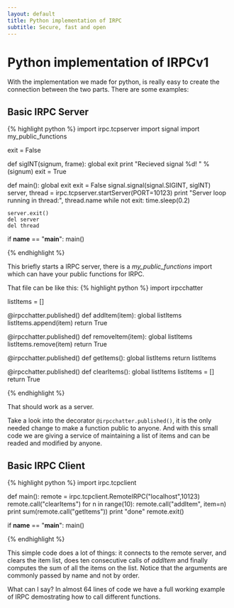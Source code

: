 ```yaml
---
layout: default
title: Python implementation of IRPC
subtitle: Secure, fast and open
---
```


Python implementation of IRPCv1
=========================================

With the implementation we made for python, is really easy to create the 
connection between the two parts. There are some examples:

Basic IRPC Server
---------------------------
{% highlight python %}
import irpc.tcpserver
import signal
import my_public_functions

exit = False

def sigINT(signum, frame):
    global exit
    print "Recieved signal %d! " % (signum)
    exit = True

def main():
    global exit
    exit = False
    signal.signal(signal.SIGINT, sigINT)
    server, thread = irpc.tcpserver.startServer(PORT=10123)
    print "Server loop running in thread:", thread.name
    while not exit:
        time.sleep(0.2)
        
    server.exit()
    del server
    del thread

if __name__ == "__main__":
    main()

{% endhighlight %}

This briefly starts a IRPC server, there is a *my_public_functions* import which 
can have your public functions for IRPC.

That file can be like this:
{% highlight python %}
import irpcchatter

listItems = []

@irpcchatter.published()
def addItem(item):
    global listItems
    listItems.append(item)
    return True

@irpcchatter.published()
def removeItem(item):
    global listItems
    listItems.remove(item)
    return True

@irpcchatter.published()
def getItems():
    global listItems
    return listItems

@irpcchatter.published()
def clearItems():
    global listItems
    listItems = []
    return True
    
{% endhighlight %}

That should work as a server.

Take a look into the decorator `@irpcchatter.published()`, it is the only needed
change to make a function public to anyone. And with this small code we are
giving a service of maintaining a list of items and can be readed and modified
by anyone.


Basic IRPC Client
-----------------------------
{% highlight python %}
import irpc.tcpclient

def main():
    remote = irpc.tcpclient.RemoteIRPC("localhost",10123)
    remote.call("clearItems")
    for n in range(10):
        remote.call("addItem", item=n)
    print sum(remote.call("getItems"))
    print "done"
    remote.exit()

if __name__ == "__main__":
    main()

{% endhighlight %}

This simple code does a lot of things: it connects to the remote server, and clears
the item list, does ten consecutive calls of *addItem* and finally computes the
sum of all the items on the list. Notice that the arguments are commonly passed 
by name and not by order.

What can I say? In almost 64 lines of code we have a full working example of IRPC
demostrating how to call different functions.
